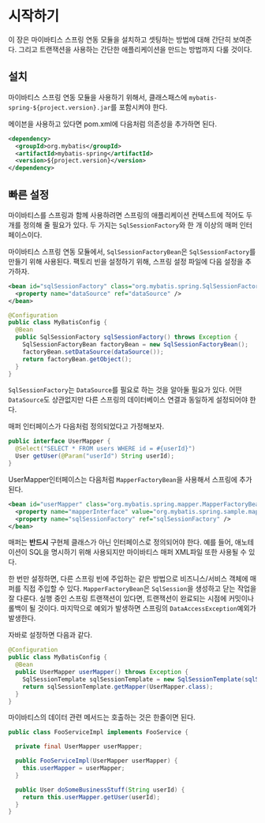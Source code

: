 <a name="시작하기"></a>
# 시작하기

이 장은 마이바티스 스프링 연동 모듈을 설치하고 셋팅하는 방법에 대해 간단히 보여준다. 그리고 트랜잭션을 사용하는 간단한 애플리케이션을 만드는 방법까지 다룰 것이다.

## 설치

마이바티스 스프링 연동 모듈을 사용하기 위해서, 클래스패스에 `mybatis-spring-${project.version}.jar`를 포함시켜야 한다.

메이븐을 사용하고 있다면 pom.xml에 다음처럼 의존성을 추가하면 된다.

```xml
<dependency>
  <groupId>org.mybatis</groupId>
  <artifactId>mybatis-spring</artifactId>
  <version>${project.version}</version>
</dependency>
```

## 빠른 설정

마이바티스를 스프링과 함께 사용하려면 스프링의 애플리케이션 컨텍스트에 적어도 두 개를 정의해 줄 필요가 있다.
두 가지는 `SqlSessionFactory`와 한 개 이상의 매퍼 인터페이스이다.

마이바티스 스프링 연동 모듈에서, `SqlSessionFactoryBean`은 `SqlSessionFactory`를 만들기 위해 사용된다. 팩토리 빈을 설정하기 위해, 스프링 설정 파일에 다음 설정을 추가하자.

```xml
<bean id="sqlSessionFactory" class="org.mybatis.spring.SqlSessionFactoryBean">
  <property name="dataSource" ref="dataSource" />
</bean>
```

```java
@Configuration
public class MyBatisConfig {
  @Bean
  public SqlSessionFactory sqlSessionFactory() throws Exception {
    SqlSessionFactoryBean factoryBean = new SqlSessionFactoryBean();
    factoryBean.setDataSource(dataSource());
    return factoryBean.getObject();
  }
}
```

`SqlSessionFactory`는 `DataSource`를 필요로 하는 것을 알아둘 필요가 있다. 어떤 `DataSource`도 상관없지만 다른 스프링의 데이터베이스 연결과 동일하게 설정되어야 한다.

매퍼 인터페이스가 다음처럼 정의되었다고 가정해보자.

```java
public interface UserMapper {
  @Select("SELECT * FROM users WHERE id = #{userId}")
  User getUser(@Param("userId") String userId);
}
```

UserMapper인터페이스는 다음처럼 `MapperFactoryBean`을 사용해서 스프링에 추가된다.

```xml
<bean id="userMapper" class="org.mybatis.spring.mapper.MapperFactoryBean">
  <property name="mapperInterface" value="org.mybatis.spring.sample.mapper.UserMapper" />
  <property name="sqlSessionFactory" ref="sqlSessionFactory" />
</bean>
```

매퍼는 **반드시** 구현체 클래스가 아닌 인터페이스로 정의되어야 한다. 예를 들어, 애노테이션이 SQL을 명시하기 위해 사용되지만 마이바티스 매퍼 XML파일 또한 사용될 수 있다.

한 번만 설정하면, 다른 스프링 빈에 주입하는 같은 방법으로 비즈니스/서비스 객체에 매퍼를 직접 주입할 수 있다. `MapperFactoryBean`은 `SqlSession`을 생성하고 닫는 작업을 잘 다룬다.
실행 중인 스프링 트랜잭션이 있다면, 트랜잭션이 완료되는 시점에 커밋이나 롤백이 될 것이다. 마지막으로 예외가 발생하면 스프링의 `DataAccessException`예외가 발생한다.

자바로 설정하면 다음과 같다.

```java
@Configuration
public class MyBatisConfig {
  @Bean
  public UserMapper userMapper() throws Exception {
    SqlSessionTemplate sqlSessionTemplate = new SqlSessionTemplate(sqlSessionFactory());
    return sqlSessionTemplate.getMapper(UserMapper.class);
  }
}
```

마이바티스의 데이터 관련 메서드는 호출하는 것은 한줄이면 된다.

```java
public class FooServiceImpl implements FooService {

  private final UserMapper userMapper;

  public FooServiceImpl(UserMapper userMapper) {
    this.userMapper = userMapper;
  }

  public User doSomeBusinessStuff(String userId) {
    return this.userMapper.getUser(userId);
  }
}
```
